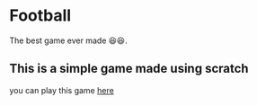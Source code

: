 # Football
The best game ever made 😆😆.

## This is a simple game made using scratch

you can play this game [here](https://phuyalgaurav.github.com/Football)
